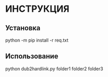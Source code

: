 # ИНСТРУКЦИЯ

## Установка
python -m pip install -r req.txt

## Использование
python dub2hardlink.py folder1 folder2 folder3
